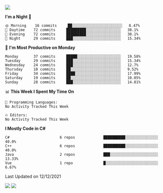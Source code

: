 ![](https://komarev.com/ghpvc/?username=lilpidgey&color=red)
<!--START_SECTION:waka-->
**I'm a Night 🦉** 

```text
🌞 Morning    16 commits     ██░░░░░░░░░░░░░░░░░░░░░░░   8.47% 
🌆 Daytime    72 commits     █████████░░░░░░░░░░░░░░░░   38.1% 
🌃 Evening    72 commits     █████████░░░░░░░░░░░░░░░░   38.1% 
🌙 Night      29 commits     ███░░░░░░░░░░░░░░░░░░░░░░   15.34%

```
📅 **I'm Most Productive on Monday** 

```text
Monday       37 commits     █████░░░░░░░░░░░░░░░░░░░░   19.58% 
Tuesday      29 commits     ███░░░░░░░░░░░░░░░░░░░░░░   15.34% 
Wednesday    24 commits     ███░░░░░░░░░░░░░░░░░░░░░░   12.7% 
Thursday     18 commits     ██░░░░░░░░░░░░░░░░░░░░░░░   9.52% 
Friday       34 commits     ████░░░░░░░░░░░░░░░░░░░░░   17.99% 
Saturday     19 commits     ██░░░░░░░░░░░░░░░░░░░░░░░   10.05% 
Sunday       28 commits     ███░░░░░░░░░░░░░░░░░░░░░░   14.81%

```


📊 **This Week I Spent My Time On** 

```text
💬 Programming Languages: 
No Activity Tracked This Week

🔥 Editors: 
No Activity Tracked This Week

```

**I Mostly Code in C#** 

```text
C#                       6 repos             ██████████░░░░░░░░░░░░░░░   40.0% 
C++                      6 repos             ██████████░░░░░░░░░░░░░░░   40.0% 
Java                     2 repos             ███░░░░░░░░░░░░░░░░░░░░░░   13.33% 
Vue                      1 repo              █░░░░░░░░░░░░░░░░░░░░░░░░   6.67%

```



 Last Updated on 12/12/2021
<!--END_SECTION:waka-->
![](https://hit.yhype.me/github/profile?user_id=42968544)
![](https://komarev.com/ghpvc/?lilpidgey)
